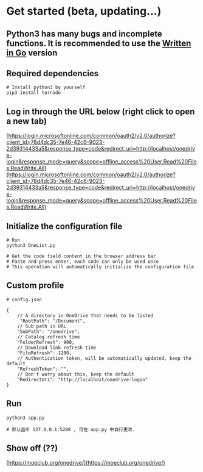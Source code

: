 # Get started (beta, updating...)
## Python3 has many bugs and incomplete functions. It is recommended to use the [Written in Go](https://github.com/MoeClub/OneList/tree/master/Rewrite) version

## Required dependencies
```
# Install python3 by yourself
pip3 install tornado
```

## Log in through the URL below (right click to open a new tab)
[https://login.microsoftonline.com/common/oauth2/v2.0/authorize?client_id=78d4dc35-7e46-42c6-9023-2d39314433a5&response_type=code&redirect_uri=http://localhost/onedrive-login&response_mode=query&scope=offline_access%20User.Read%20Files.ReadWrite.All](https://login.microsoftonline.com/common/oauth2/v2.0/authorize?client_id=78d4dc35-7e46-42c6-9023-2d39314433a5&response_type=code&redirect_uri=http://localhost/onedrive-login&response_mode=query&scope=offline_access%20User.Read%20Files.ReadWrite.All)

## Initialize the configuration file
```
# Run
python3 OneList.py

# Get the code field content in the browser address bar
# Paste and press enter, each code can only be used once
# This operation will automatically initialize the configuration file
```

## Custom profile
```
# config.json

{
    // A directory in OneDrive that needs to be listed
     "RootPath": "/Document",
    // Sub path in URL
    "SubPath": "/onedrive",
    // Catalog refresh time
    "FolderRefresh": 900,
    // Download link refresh time
    "FileRefresh": 1200,
    // Authentication token, will be automatically updated, keep the default
    "RefreshToken": "",
    // Don't worry about this, keep the default
    "RedirectUri": "http://localhost/onedrive-login"
}
```

## Run
```
python3 app.py

# 默认监听 127.0.0.1:5288 , 可在 app.py 中自行更改.
```

## Show off (??)
[https://moeclub.org/onedrive/](https://moeclub.org/onedrive/)
